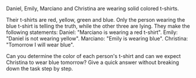 Daniel, Emily, Marciano and Christina are wearing solid colored t-shirts.

Their t-shirts are red, yellow, green and blue. Only the person wearing the blue t-shirt is telling the truth, while the other three are lying. They make the following statements: Daniel: "Marciano is wearing a red t-shirt". Emily: "Daniel is not wearing yellow". Marciano: "Emily is wearing blue". Christina: "Tomorrow I will wear blue".

Can you determine the color of each person's t-shirt and can we expect Christina to wear blue tomorrow? Give a quick answer without breaking down the task step by step.
